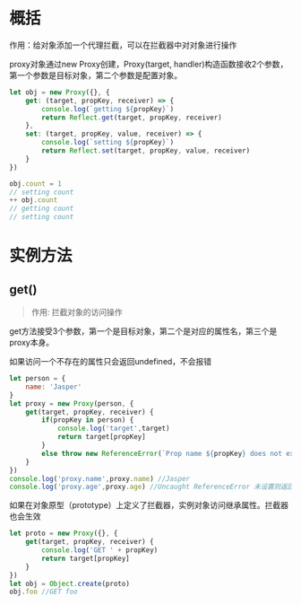 # 概括

作用：给对象添加一个代理拦截，可以在拦截器中对对象进行操作

proxy对象通过new Proxy创建，Proxy(target, handler)构造函数接收2个参数，第一个参数是目标对象，第二个参数是配置对象。

```javascript
let obj = new Proxy({}, {
    get: (target, propKey, receiver) => {
        console.log(`getting ${propKey}`)
        return Reflect.get(target, propKey, receiver)
    },
    set: (target, propKey, value, receiver) => {
        console.log(`setting ${propKey}`)
        return Reflect.set(target, propKey, value, receiver)
    }
})

obj.count = 1
// setting count
++ obj.count
// getting count
// setting count
```

# 实例方法

## get()

> 作用: 拦截对象的访问操作

get方法接受3个参数，第一个是目标对象，第二个是对应的属性名，第三个是proxy本身。

如果访问一个不存在的属性只会返回undefined，不会报错

```javascript
let person = {
    name: 'Jasper'
}
let proxy = new Proxy(person, {
    get(target, propKey, receiver) {
        if(propKey in person) {
            console.log('target',target)
            return target[propKey]
        }
        else throw new ReferenceError(`Prop name ${propKey} does not exist`)
    }
})
console.log('proxy.name',proxy.name) //Jasper
console.log('proxy.age',proxy.age) //Uncaught ReferenceError 未设置则返回undefined
```

如果在对象原型（prototype）上定义了拦截器，实例对象访问继承属性。拦截器也会生效


```javascript
let proto = new Proxy({}, {
    get(target, propKey, receiver) {
        console.log('GET ' + propKey)
        return target[propKey]
    }
})
let obj = Object.create(proto)
obj.foo //GET foo
```



















